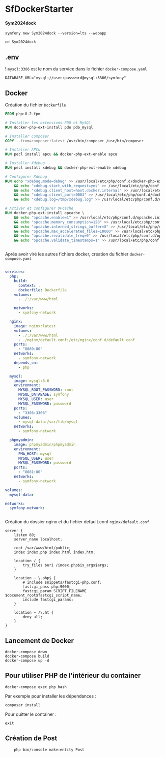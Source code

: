 # SfDockerStarter
#### Sym2024dock

    symfony new Sym2024dock --version=lts --webapp

    cd Sym2024dock

## .env

! `mysql:3306` est le nom du service dans le fichier `docker-compose.yaml`

    DATABASE_URL="mysql://user:password@mysql:3306/symfony"

## Docker

Création du fichier `Dockerfile`

```dockerfile
FROM php:8.2-fpm

# Installer les extensions PDO et MySQL
RUN docker-php-ext-install pdo pdo_mysql

# Installer Composer
COPY --from=composer:latest /usr/bin/composer /usr/bin/composer

# Installer APCu
RUN pecl install apcu && docker-php-ext-enable apcu

# Installer Xdebug
RUN pecl install xdebug && docker-php-ext-enable xdebug

# Configurer Xdebug
RUN echo "xdebug.mode=debug" >> /usr/local/etc/php/conf.d/docker-php-ext-xdebug.ini \
    && echo "xdebug.start_with_request=yes" >> /usr/local/etc/php/conf.d/docker-php-ext-xdebug.ini \
    && echo "xdebug.client_host=host.docker.internal" >> /usr/local/etc/php/conf.d/docker-php-ext-xdebug.ini \
    && echo "xdebug.client_port=9003" >> /usr/local/etc/php/conf.d/docker-php-ext-xdebug.ini \
    && echo "xdebug.log=/tmp/xdebug.log" >> /usr/local/etc/php/conf.d/docker-php-ext-xdebug.ini

# Activer et configurer OPcache
RUN docker-php-ext-install opcache \
    && echo "opcache.enable=1" >> /usr/local/etc/php/conf.d/opcache.ini \
    && echo "opcache.memory_consumption=128" >> /usr/local/etc/php/conf.d/opcache.ini \
    && echo "opcache.interned_strings_buffer=8" >> /usr/local/etc/php/conf.d/opcache.ini \
    && echo "opcache.max_accelerated_files=10000" >> /usr/local/etc/php/conf.d/opcache.ini \
    && echo "opcache.revalidate_freq=0" >> /usr/local/etc/php/conf.d/opcache.ini \
    && echo "opcache.validate_timestamps=1" >> /usr/local/etc/php/conf.d/opcache.ini



```

Après avoir viré les autres fichiers docker, création du fichier
`docker-compose.yaml`

```yaml

services:
  php:
    build:
      context: .
      dockerfile: Dockerfile
    volumes:
      - ./:/var/www/html

    networks:
      - symfony-network

  nginx:
    image: nginx:latest
    volumes:
      - ./:/var/www/html
      - ./nginx/default.conf:/etc/nginx/conf.d/default.conf
    ports:
      - "8080:80"
    networks:
      - symfony-network
    depends_on:
      - php

  mysql:
    image: mysql:8.0
    environment:
      MYSQL_ROOT_PASSWORD: root
      MYSQL_DATABASE: symfony
      MYSQL_USER: user
      MYSQL_PASSWORD: password
    ports:
      - "3306:3306"
    volumes:
      - mysql-data:/var/lib/mysql
    networks:
      - symfony-network

  phpmyadmin:
    image: phpmyadmin/phpmyadmin
    environment:
      PMA_HOST: mysql
      MYSQL_USER: user
      MYSQL_PASSWORD: password
    ports:
      - "8081:80"
    networks:
      - symfony-network

volumes:
  mysql-data:

networks:
  symfony-network:



```

Création du dossier nginx et du fichier default.conf
`nginx/default.conf`

```nginx
server {
    listen 80;
    server_name localhost;

    root /var/www/html/public;
    index index.php index.html index.htm;

    location / {
        try_files $uri /index.php$is_args$args;
    }

    location ~ \.php$ {
        # include snippets/fastcgi-php.conf;
        fastcgi_pass php:9000;
        fastcgi_param SCRIPT_FILENAME $document_root$fastcgi_script_name;
        include fastcgi_params;
    }

    location ~ /\.ht {
        deny all;
    }
}
```

## Lancement de Docker

    docker-compose down
    docker-compose build
    docker-compose up -d

## Pour utiliser PHP de l'intérieur du container

    docker-compose exec php bash

Par exemple pour installer les dépendances :

    composer install

Pour quitter le container :

    exit

## Création de Post

        php bin/console make:entity Post


